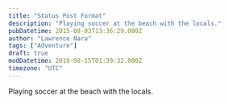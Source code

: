 ```yaml
---
title: "Status Post Format"
description: "Playing soccer at the beach with the locals."
pubDatetime: 2015-08-03T13:36:29.000Z
author: "Lawrence Nara"
tags: ["Adventure"]
draft: true
modDatetime: 2019-08-15T01:39:32.000Z
timezone: "UTC"
---
```


Playing soccer at the beach with the locals.
